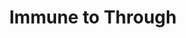 ---
title: "Immune to Through"
canonical: "skill/immune-to-through"
canonical_title: "Mineral Loresheet"
lists:
    - mineral-loresheet
tier: 3
osp_cost: 35
prerequisites: ["None"]
---